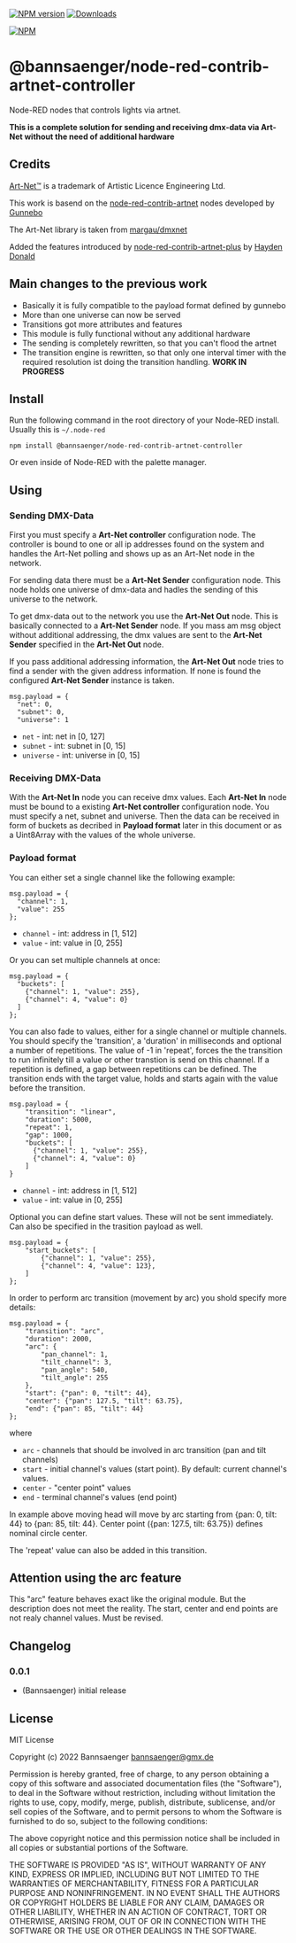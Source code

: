 [![NPM version](https://img.shields.io/npm/v/@bannsaenger/node-red-contrib-artnet-controller.svg)](https://www.npmjs.com/package/@bannsaenger/node-red-contrib-artnet-controller) [![Downloads](https://img.shields.io/npm/dm/@bannsaenger/node-red-contrib-artnet-controller)](https://www.npmjs.com/package/@bannsaenger/node-red-contrib-artnet-controller)

[![NPM](https://nodei.co/npm/@bannsaenger/node-red-contrib-artnet-controller.png?downloads=true)](https://nodei.co/npm/@bannsaenger/node-red-contrib-artnet-controller/)

# @bannsaenger/node-red-contrib-artnet-controller
Node-RED nodes that controls lights via artnet.

**This is a complete solution for sending and receiving dmx-data via Art-Net without the need of additional hardware**

## Credits
[Art-Net™](https://art-net.org.uk/) is a trademark of Artistic Licence Engineering Ltd.

This work is basend on the [node-red-contrib-artnet](https://github.com/gunnebo-ab/node-red-contrib-artnet) nodes developed by [Gunnebo](http://www.gunnebo.com/)

The Art-Net library is taken from [margau/dmxnet](https://github.com/margau/dmxnet)

Added the features introduced by [node-red-contrib-artnet-plus](https://github.com/haydendonald/node-red-contrib-artnet) by [Hayden Donald](https://github.com/haydendonald)

## Main changes to the previous work

- Basically it is fully compatible to the payload format defined by gunnebo
- More than one universe can now be served
- Transitions got more attributes and features
- This module is fully functional without any additional hardware
- The sending is completely rewritten, so that you can't flood the artnet
- The transition engine is rewritten, so that only one interval timer with the required resolution ist doing the transition handling. **WORK IN PROGRESS**

## Install

Run the following command in the root directory of your Node-RED install. Usually this is `~/.node-red`
```
npm install @bannsaenger/node-red-contrib-artnet-controller
```
Or even inside of Node-RED with the palette manager.

## Using

### Sending DMX-Data

First you must specify a **Art-Net controller** configuration node. The controller is bound to one or all 
ip addresses found on the system and handles the Art-Net polling and shows up as an Art-Net node in the network.

For sending data there must be a **Art-Net Sender** configuration node. This node holds one universe of dmx-data
and hadles the sending of this universe to the network.

To get dmx-data out to the network you use the **Art-Net Out** node. This is basically connected to
a **Art-Net Sender** node. If you mass am msg object without additional addressing, the dmx values
are sent to the **Art-Net Sender** specified in the **Art-Net Out** node.

If you pass additional addressing information, the **Art-Net Out** node tries to find a sender with the given
address information. If none is found the configured **Art-Net Sender** instance is taken.

```
msg.payload = {
  "net": 0,
  "subnet": 0,
  "universe": 1
```
- `net` - int: net in [0, 127]
- `subnet` - int: subnet in [0, 15]
- `universe` - int: universe in [0, 15]

### Receiving DMX-Data

With the **Art-Net In** node you can receive dmx values. Each **Art-Net In** node must be bound to a existing **Art-Net controller** configuration node.
You must specify a net, subnet and universe. Then the data can be received in form of
buckets as decribed in **Payload format** later in this document or as a Uint8Array with the values of the whole universe.  

### Payload format

You can either set a single channel like the following example:

```
msg.payload = {
  "channel": 1,
  "value": 255 
};
```
- `channel` - int: address in [1, 512]
- `value` - int: value in [0, 255]

Or you can set multiple channels at once:

```
msg.payload = {
  "buckets": [
    {"channel": 1, "value": 255},
    {"channel": 4, "value": 0}
  ]
};
```

You can also fade to values, either for a single channel or multiple channels. You should specify the 'transition', a 'duration' in milliseconds and optional a
number of repetitions. The value of -1 in 'repeat', forces the the transition to run infinitely till a value or other transtion is send on this channel.
If a repetition is defined, a gap between repetitions can be defined. The transition ends with the target value, holds and starts again with the value before the transition.

```
msg.payload = {
    "transition": "linear",
    "duration": 5000,
    "repeat": 1,
    "gap": 1000,
    "buckets": [
      {"channel": 1, "value": 255},
      {"channel": 4, "value": 0}
    ]
}
```
- `channel` - int: address in [1, 512]
- `value` - int: value in [0, 255]

Optional you can define start values. These will not be sent immediately. Can also be specified in the trasition payload as well.

```
msg.payload = {
    "start_buckets": [
        {"channel": 1, "value": 255},
        {"channel": 4, "value": 123},
    ]
};
```

In order to perform arc transition (movement by arc) you shold specify more details:

```
msg.payload = {
    "transition": "arc",
    "duration": 2000,
    "arc": {
        "pan_channel": 1,
        "tilt_channel": 3,
        "pan_angle": 540,
        "tilt_angle": 255
    },
    "start": {"pan": 0, "tilt": 44},
    "center": {"pan": 127.5, "tilt": 63.75},
    "end": {"pan": 85, "tilt": 44}
};
```
where

- `arc` - channels that should be involved in arc transition (pan and tilt channels)
- `start` - initial channel's values (start point). By default: current channel's values.
- `center` - "center point" values
- `end` - terminal channel's values (end point)

In example above moving head will move by arc starting from {pan: 0, tilt: 44} to {pan: 85, tilt: 44}. Center point ({pan: 127.5, tilt: 63.75}) defines nominal circle center.

The 'repeat' value can also be added in this transition.

## Attention using the arc feature
This "arc" feature behaves exact like the original module. But the description does not meet the reality. The start, center and end points are not realy channel values.
Must be revised.

## Changelog
<!--
    Placeholder for the next version (at the beginning of the line):
    ### **WORK IN PROGRESS**
-->
### 0.0.1
* (Bannsaenger) initial release

## License
MIT License

Copyright (c) 2022 Bannsaenger <bannsaenger@gmx.de>

Permission is hereby granted, free of charge, to any person obtaining a copy
of this software and associated documentation files (the "Software"), to deal
in the Software without restriction, including without limitation the rights
to use, copy, modify, merge, publish, distribute, sublicense, and/or sell
copies of the Software, and to permit persons to whom the Software is
furnished to do so, subject to the following conditions:

The above copyright notice and this permission notice shall be included in all
copies or substantial portions of the Software.

THE SOFTWARE IS PROVIDED "AS IS", WITHOUT WARRANTY OF ANY KIND, EXPRESS OR
IMPLIED, INCLUDING BUT NOT LIMITED TO THE WARRANTIES OF MERCHANTABILITY,
FITNESS FOR A PARTICULAR PURPOSE AND NONINFRINGEMENT. IN NO EVENT SHALL THE
AUTHORS OR COPYRIGHT HOLDERS BE LIABLE FOR ANY CLAIM, DAMAGES OR OTHER
LIABILITY, WHETHER IN AN ACTION OF CONTRACT, TORT OR OTHERWISE, ARISING FROM,
OUT OF OR IN CONNECTION WITH THE SOFTWARE OR THE USE OR OTHER DEALINGS IN THE
SOFTWARE.